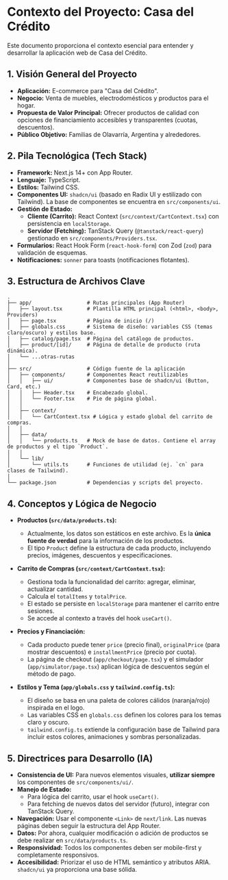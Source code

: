 # Contexto del Proyecto: Casa del Crédito

Este documento proporciona el contexto esencial para entender y desarrollar la aplicación web de Casa del Crédito.

## 1. Visión General del Proyecto

- **Aplicación:** E-commerce para "Casa del Crédito".
- **Negocio:** Venta de muebles, electrodomésticos y productos para el hogar.
- **Propuesta de Valor Principal:** Ofrecer productos de calidad con opciones de financiamiento accesibles y transparentes (cuotas, descuentos).
- **Público Objetivo:** Familias de Olavarría, Argentina y alrededores.

## 2. Pila Tecnológica (Tech Stack)

- **Framework:** Next.js 14+ con App Router.
- **Lenguaje:** TypeScript.
- **Estilos:** Tailwind CSS.
- **Componentes UI:** `shadcn/ui` (basado en Radix UI y estilizado con Tailwind). La base de componentes se encuentra en `src/components/ui`.
- **Gestión de Estado:**
    - **Cliente (Carrito):** React Context (`src/context/CartContext.tsx`) con persistencia en `localStorage`.
    - **Servidor (Fetching):** TanStack Query (`@tanstack/react-query`) gestionado en `src/components/Providers.tsx`.
- **Formularios:** React Hook Form (`react-hook-form`) con Zod (`zod`) para validación de esquemas.
- **Notificaciones:** `sonner` para toasts (notificaciones flotantes).

## 3. Estructura de Archivos Clave

```
.
├── app/                  # Rutas principales (App Router)
│   ├── layout.tsx        # Plantilla HTML principal (<html>, <body>, Providers)
│   ├── page.tsx          # Página de inicio (/)
│   ├── globals.css       # Sistema de diseño: variables CSS (temas claro/oscuro) y estilos base.
│   ├── catalog/page.tsx  # Página del catálogo de productos.
│   ├── product/[id]/     # Página de detalle de producto (ruta dinámica).
│   └── ...otras-rutas
│
├── src/                  # Código fuente de la aplicación
│   ├── components/       # Componentes React reutilizables
│   │   ├── ui/           # Componentes base de shadcn/ui (Button, Card, etc.)
│   │   ├── Header.tsx    # Encabezado global.
│   │   └── Footer.tsx    # Pie de página global.
│   │
│   ├── context/
│   │   └── CartContext.tsx # Lógica y estado global del carrito de compras.
│   │
│   ├── data/
│   │   └── products.ts   # Mock de base de datos. Contiene el array de productos y el tipo `Product`.
│   │
│   └── lib/
│       └── utils.ts      # Funciones de utilidad (ej. `cn` para clases de Tailwind).
│
└── package.json          # Dependencias y scripts del proyecto.
```

## 4. Conceptos y Lógica de Negocio

-   **Productos (`src/data/products.ts`):**
    -   Actualmente, los datos son estáticos en este archivo. Es la **única fuente de verdad** para la información de los productos.
    -   El tipo `Product` define la estructura de cada producto, incluyendo precios, imágenes, descuentos y especificaciones.

-   **Carrito de Compras (`src/context/CartContext.tsx`):**
    -   Gestiona toda la funcionalidad del carrito: agregar, eliminar, actualizar cantidad.
    -   Calcula el `totalItems` y `totalPrice`.
    -   El estado se persiste en `localStorage` para mantener el carrito entre sesiones.
    -   Se accede al contexto a través del hook `useCart()`.

-   **Precios y Financiación:**
    -   Cada producto puede tener `price` (precio final), `originalPrice` (para mostrar descuentos) e `installmentPrice` (precio por cuota).
    -   La página de checkout (`app/checkout/page.tsx`) y el simulador (`app/simulator/page.tsx`) aplican lógica de descuentos según el método de pago.

-   **Estilos y Tema (`app/globals.css` y `tailwind.config.ts`):**
    -   El diseño se basa en una paleta de colores cálidos (naranja/rojo) inspirada en el logo.
    -   Las variables CSS en `globals.css` definen los colores para los temas claro y oscuro.
    -   `tailwind.config.ts` extiende la configuración base de Tailwind para incluir estos colores, animaciones y sombras personalizadas.

## 5. Directrices para Desarrollo (IA)

-   **Consistencia de UI:** Para nuevos elementos visuales, **utilizar siempre** los componentes de `src/components/ui/`.
-   **Manejo de Estado:**
    -   Para lógica del carrito, usar el hook `useCart()`.
    -   Para fetching de nuevos datos del servidor (futuro), integrar con TanStack Query.
-   **Navegación:** Usar el componente `<Link>` de `next/link`. Las nuevas páginas deben seguir la estructura del App Router.
-   **Datos:** Por ahora, cualquier modificación o adición de productos se debe realizar en `src/data/products.ts`.
-   **Responsividad:** Todos los componentes deben ser mobile-first y completamente responsivos.
-   **Accesibilidad:** Priorizar el uso de HTML semántico y atributos ARIA. `shadcn/ui` ya proporciona una base sólida.
